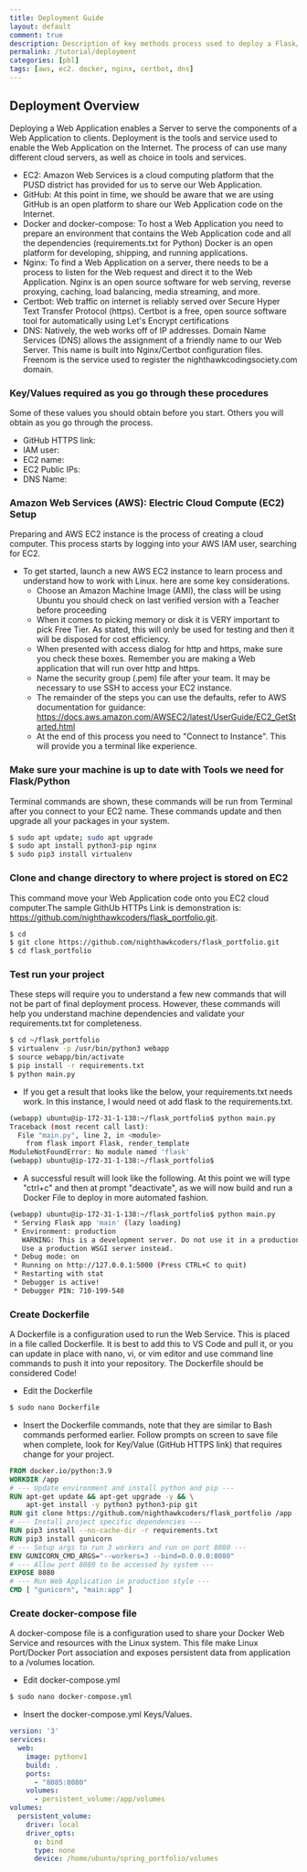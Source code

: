 ```yaml
---
title: Deployment Guide
layout: default
comment: true
description: Description of key methods process used to deploy a Flask/Python website; AWS EC2, Docker, docker-compose, and Nginx 
permalink: /tutorial/deployment
categories: [pbl]
tags: [aws, ec2. docker, nginx, certbot, dns]
---
```


## Deployment Overview
Deploying a Web Application enables a Server to serve the components of a Web Application to clients. Deployment is the tools and service used to enable the Web Application on the Internet.  The process of can use many different cloud servers, as well as choice in tools and services.

- EC2: Amazon Web Services is a cloud computing platform that the PUSD district has provided for us to serve our Web Application.
- GitHub: At this point in time, we should be aware that we are using GitHub is an open platform to share our Web Application code on the Internet.
- Docker and docker-compose: To host a Web Application you need to prepare an environment that contains the Web Application code and all the dependencies (requirements.txt for Python)  Docker is an open platform for developing, shipping, and running applications.
- Nginx: To find a Web Application on a server, there needs to be a process to listen for the Web request and direct it to the Web Application.  Nginx is an open source software for web serving, reverse proxying, caching, load balancing, media streaming, and more.
- Certbot: Web traffic on internet is reliably served over Secure Hyper Text Transfer Protocol (https).  Certbot is a free, open source software tool for automatically using Let's Encrypt certifications 
- DNS: Natively, the web works off of IP addresses.  Domain Name Services (DNS) allows the assignment of a friendly name to our Web Server.  This name is built into Nginx/Certbot configuration files.  Freenom is the service used to register the nighthawkcodingsociety.com domain.

### Key/Values required as you go through these procedures
Some of these values you should obtain before you start.  Others you will obtain as you go through the process.

- GitHub HTTPS link:
- IAM user:
- EC2 name:
- EC2 Public IPs:
- DNS Name:

### Amazon Web Services (AWS): Electric Cloud Compute (EC2) Setup
Preparing and AWS EC2 instance is the process of creating a cloud computer.  This process starts by logging into your AWS IAM user, searching for EC2.
- To get started, launch a new AWS EC2 instance to learn process and understand how to work with Linux. here are some key considerations.
    - Choose an Amazon Machine Image (AMI), the class will be using Ubuntu you should check on last verified version with a Teacher before proceeding
    - When it comes to picking memory or disk it is VERY important to pick Free Tier.  As stated, this will only be used for testing and then it will be disposed for cost efficiency.
    - When presented with access dialog for http and https, make sure you check these boxes.  Remember you are making a Web application that will run over http and https.
    - Name the security group (.pem) file after your team.  It may be necessary to use SSH to access your EC2 instance.
    - The remainder of the steps you can use the defaults, refer to AWS documentation for guidance: https://docs.aws.amazon.com/AWSEC2/latest/UserGuide/EC2_GetStarted.html
    - At the end of this process you need to "Connect to Instance". This will provide you a terminal like experience.

### Make sure your machine is up to date with Tools we need for Flask/Python
Terminal commands are shown, these commands will be run from Terminal after you connect to your EC2 name.  These commands update and then upgrade all your packages in your system.

```bash
$ sudo apt update; sudo apt upgrade
$ sudo apt install python3-pip nginx
$ sudo pip3 install virtualenv
```

### Clone and change directory to where project is stored on EC2
This command move your Web Application code onto you EC2 cloud computer.The sample GithUb HTTPs Link is demonstration is: https://github.com/nighthawkcoders/flask_portfolio.git.  

```bash
$ cd
$ git clone https://github.com/nighthawkcoders/flask_portfolio.git
$ cd flask_portfolio
```

### Test run your project
These steps will require you to understand a few new commands that will not be part of final deployment process.  However, these commands will help you understand machine dependencies and validate your requirements.txt for completeness.

```bash
$ cd ~/flask_portfolio
$ virtualenv -p /usr/bin/python3 webapp
$ source webapp/bin/activate
$ pip install -r requirements.txt
$ python main.py
```

* If you get a result that looks like the below, your requirements.txt needs work.  In this instance, I would need ot add flask to the requirements.txt.
```bash
(webapp) ubuntu@ip-172-31-1-138:~/flask_portfolio$ python main.py
Traceback (most recent call last):
  File "main.py", line 2, in <module>
    from flask import Flask, render_template
ModuleNotFoundError: No module named 'flask'
(webapp) ubuntu@ip-172-31-1-138:~/flask_portfolio$ 
```

* A successful result will look like the following.  At this point we will type "ctrl+c" and then at prompt "deactivate", as we will now build and run a Docker File to deploy in more automated fashion.
```bash
(webapp) ubuntu@ip-172-31-1-138:~/flask_portfolio$ python main.py
 * Serving Flask app 'main' (lazy loading)
 * Environment: production
   WARNING: This is a development server. Do not use it in a production deployment.
   Use a production WSGI server instead.
 * Debug mode: on
 * Running on http://127.0.0.1:5000 (Press CTRL+C to quit)
 * Restarting with stat
 * Debugger is active!
 * Debugger PIN: 710-199-540
```

### Create Dockerfile
A Dockerfile is a configuration used to run the Web Service.  This is placed in a file called Dockerfile.  It is best to add this to VS Code and pull it, or you can update in place with nano, vi, or vim editor and use command line commands to push it into your repository.  The Dockerfile should be considered Code!
* Edit the Dockerfile
```bash
$ sudo nano Dockerfile
```

* Insert the Dockerfile commands, note that they are similar to Bash commands performed earlier.  Follow prompts on screen to save file when complete, look for Key/Value (GitHub HTTPS link) that requires change for your project.
```dockerfile
FROM docker.io/python:3.9
WORKDIR /app
# --- Update environment and install python and pip ---
RUN apt-get update && apt-get upgrade -y && \
    apt-get install -y python3 python3-pip git
RUN git clone https://github.com/nighthawkcoders/flask_portfolio /app
# --- Install project specific dependencies ---
RUN pip3 install --no-cache-dir -r requirements.txt
RUN pip3 install gunicorn
# --- Setup args to run 3 workers and run on port 8080 ---
ENV GUNICORN_CMD_ARGS="--workers=3 --bind=0.0.0.0:8080"
# --- Allow port 8080 to be accessed by system ---
EXPOSE 8080
# --- Run Web Application in production style ---
CMD [ "gunicorn", "main:app" ]
```


### Create docker-compose file
A docker-compose file is a configuration used to share your Docker Web Service and resources with the Linux system.  This file make Linux Port/Docker Port association and exposes persistent data from application to a /volumes location.

* Edit docker-compose.yml
```bash
$ sudo nano docker-compose.yml
```

* Insert the docker-compose.yml Keys/Values.
```yml
version: '3'
services:
  web:
    image: pythonv1
    build: .
    ports:
      - "8085:8080"
    volumes:
      - persistent_volume:/app/volumes
volumes:
  persistent_volume:
    driver: local
    driver_opts:
      o: bind
      type: none
      device: /home/ubuntu/spring_portfolio/volumes
```

